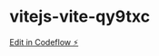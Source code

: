 # vitejs-vite-qy9txc

[Edit in Codeflow ⚡️](https://stackblitz.com/~/github.com/510404494/vitejs-vite-qy9txc)